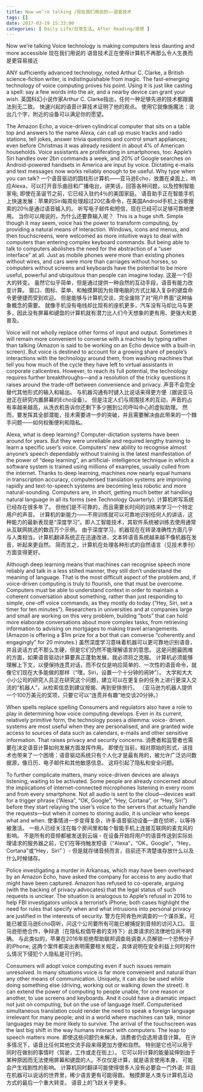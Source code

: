 ```yaml
---
title: Now we’re talking /现在我们用说的——语音技术
tags: []
date: 2017-03-19 15:33:00
categories: [ Daily Life/日常生活, After Reading/感想 ]
---
```


Now we’re talking 
Voice technology is making computers less daunting and more accessible 
现在我们用说的
语音技术正在使得计算机不再那么令人生畏而是更容易接近

ANY sufficiently advanced technology, noted Arthur C. Clarke, a British science-fiction writer, is indistinguishable from magic. The fast-emerging technology of voice computing proves his point. Using it is just like casting a spell: say a few words into the air, and a nearby device can grant your wish. 
英国科幻小说作家Arthur C. Clarke指出，任何一种足够先进的技术都跟魔法别无二致。 快速兴起的语音计算技术证明了他的观点。 使用它就像施魔法：说出几个字，附近的设备可以满足你的愿望。 

The Amazon Echo, a voice-driven cylindrical computer that sits on a table top and answers to the name Alexa, can call up music tracks and radio stations, tell jokes, answer trivia questions and control smart appliances; even before Christmas it was already resident in about 4% of American households. Voice assistants are proliferating in smartphones, too: Apple’s Siri handles over 2bn commands a week, and 20% of Google searches on Android-powered handsets in America are input by voice. Dictating e-mails and text messages now works reliably enough to be useful. Why type when you can talk?
一个语音驱动的圆柱形计算机——亚马逊Echo，放置在桌面上，响应Alexa，可以打开音乐曲目和广播电台，讲笑话，回答各种问题，以及控制智能家电; 即使在圣诞节之前，它已经入驻约4％的美国家庭。 语音助手正在智能手机上快速发展：苹果的Siri每周处理超过20亿条命令，在美国Android手机上谷歌搜索的20％是通过语音输入的。 听写电子邮件和短信，现在已经可以足够可靠地使用。 当你可以用说的，为什么还要靠输入呢？
 This is a huge shift. Simple though it may seem, voice has the power to transform computing, by providing a natural means of interaction. Windows, icons and menus, and then touchscreens, were welcomed as more intuitive ways to deal with computers than entering complex keyboard commands. But being able to talk to computers abolishes the need for the abstraction of a “user interface” at all. Just as mobile phones were more than existing phones without wires, and cars were more than carriages without horses, so computers without screens and keyboards have the potential to be more useful, powerful and ubiquitous than people can imagine today. 
这是一个巨大的转变。 虽然它似乎简单，但是通过提供一种自然的互动手段，语音有能力改变计算。 窗口、图标、菜单、和触摸屏因为处理电脑的方式比输入复杂的键盘命令更便捷而受到欢迎。 但是能够与计算机交谈，完全废除了对“用户界面”这种抽象概念的需要。 就像手机没有电线却比现有的座机更多，汽车没有马却比马车更多，因此没有屏幕和键盘的计算机就有潜力比人们今天想象的更有用、更强大和更普及。

Voice will not wholly replace other forms of input and output. Sometimes it will remain more convenient to converse with a machine by typing rather than talking (Amazon is said to be working on an Echo device with a built-in screen). But voice is destined to account for a growing share of people’s interactions with the technology around them, from washing machines that tell you how much of the cycle they have left to virtual assistants in corporate callcentres. However, to reach its full potential, the technology requires further breakthroughs—and a resolution of the tricky questions it raises around the trade-off between convenience and privacy. 
声音不会完全替代其他形式的输入和输出。 与机器沟通有时键入比说话来得更方便（据说亚马逊正在研究内置屏幕的Echo设备）。 但是注定人们与周围技术的互动，声音的占有率越来越高，从洗衣机告诉你还剩下多少圈到公司呼叫中心的虚拟助理。 然而，要发挥其全部潜能，技术需要进一步的突破，并且需要解决由此带来的一个棘手问题——如何权衡便利和隐私。

Alexa, what is deep learning? 
Computer-dictation systems have been around for years. But they were unreliable and required lengthy training to learn a specific user’s voice. Computers’ new ability to recognise almost anyone’s speech dependably without training is the latest manifestation of the power of “deep learning”, an artificial- intelligence technique in which a software system is trained using millions of examples, usually culled from the internet. Thanks to deep learning, machines now nearly equal humans in transcription accuracy, computerised translation systems are improving rapidly and text-to-speech systems are becoming less robotic and more natural-sounding. Computers are, in short, getting much better at handling natural language in all its forms (see Technology Quarterly). 
计算机听写系统已经存在很多年了。 但他们是不可靠的，而且需要长时间的训练来学习一个特定用户的声音。 计算机的新能力——不用训练就可以可靠地识别任何人的讲话，这种能力的最新表现是“深度学习”。即人工智能技术，其软件系统被训练去使用通常从互联网挑选的数百万个示例。 由于深度学习，机器现在在转录准确性方面几乎与人类相当，计算机翻译系统正在迅速改进，文本转语音系统越来越不像机器在发音，听起来更自然。 简而言之，计算机在处理各种形式的自然语言（见技术季刊）方面变得更好。

Although deep learning means that machines can recognise speech more reliably and talk in a less stilted manner, they still don’t understand the meaning of language. That is the most difficult aspect of the problem and, if voice-driven computing is truly to flourish, one that must be overcome. Computers must be able to understand context in order to maintain a coherent conversation about something, rather than just responding to simple, one-off voice commands, as they mostly do today (“Hey, Siri, set a timer for ten minutes”). Researchers in universities and at companies large and small are working on this very problem, building “bots” that can hold more elaborate conversations about more complex tasks, from retrieving information to advising on mortgages to making travel arrangements. (Amazon is offering a $1m prize for a bot that can converse “coherently and engagingly” for 20 minutes.) 
虽然深度学习意味着机器可以更可靠地识别语音，并且说话方式不那么生硬，但是它们仍然不能理解语言的意思。 这是问题最困难的方面，如果语音驱动计算要真正蓬勃发展，就必须将之克服。 计算机必须能够理解上下文，以便保持连贯对话，而不仅仅是响应简单的、一次性的语音命令，就像它们现在大多能做的那样（“嘿，Siri，设置一个十分钟的闹钟”）。 大学和大大小小公司的研究人员正在研究这个问题，建立可以在更复杂的任务上进行更深入交流的“机器人”，从检索信息到建议按揭、再到安排旅行。 （亚马逊为机器人提供一个100万美元的奖项，只要它可以“连贯并有趣”地交谈20分钟。）

When spells replace spelling 
Consumers and regulators also have a role to play in determining how voice computing develops. Even in its current, relatively primitive form, the technology poses a dilemma: voice- driven systems are most useful when they are personalised, and are granted wide access to sources of data such as calendars, e-mails and other sensitive information. That raises privacy and security concerns. 
消费者和监管者也需要在决定语音计算如何发展方面发挥作用。 即使在当前，相对原始的形式，该技术也带来了一个困境：语音驱动系统只有个人化才是最有用的，被允许广泛访问数据源，像日历、电子邮件和其他敏感信息。 这将引起了隐私和安全问题。

To further complicate matters, many voice-driven devices are always listening, waiting to be activated. Some people are already concerned about the implications of internet-connected microphones listening in every room and from every smartphone. Not all audio is sent to the cloud—devices wait for a trigger phrase (“Alexa”, “OK, Google”, “Hey, Cortana”, or “Hey, Siri”) before they start relaying the user’s voice to the servers that actually handle the requests—but when it comes to storing audio, it is unclear who keeps what and when. 
使事情进一步变得复杂，许多语音驱动设备一直在侦听，以等待被激活。 一些人已经关注在每个房间里和每个智能手机上连接互联网的麦克风的影响。 不是所有的音频都被发送到云端 - 在设备开始将用户的语音传送到实际处理请求的服务器之前，它们在等待触发短语（“Alexa”，“OK，Google”，“Hey，Cortana”或“Hey，Siri” ）- 但是就存储音频而言，目前还不清楚谁存放什么以及什么时候储存。

Police investigating a murder in Arkansas, which may have been overheard by an Amazon Echo, have asked the company for access to any audio that might have been captured. Amazon has refused to co-operate, arguing (with the backing of privacy advocates) that the legal status of such requests is unclear. The situation is analogous to Apple’s refusal in 2016 to help FBI investigators unlock a terrorist’s iPhone; both cases highlight the need for rules that specify when and what intrusions into personal privacy are justified in the interests of security. 
警方在阿肯色州调查的一个谋杀案，可能已被亚马逊Echo窃听，问这个公司要所有可能已被捕捉到音频的访问入口。 亚马逊拒绝合作，争辩道（在隐私权倡导者的支持下）此类请求的法律地位尚不明确。 与此类似的，苹果在2016年拒绝帮助联邦调查局调查人员解锁一个恐怖分子的iPhone; 这两个案件都突出表明需要相关规定，具体说明在安全利益上何时和什么情况下侵犯个人隐私是可行的。

Consumers will adopt voice computing even if such issues remain unresolved. In many situations voice is far more convenient and natural than any other means of communication. Uniquely, it can also be used while doing something else (driving, working out or walking down the street). It can extend the power of computing to people unable, for one reason or another, to use screens and keyboards. And it could have a dramatic impact not just on computing, but on the use of language itself. Computerised simultaneous translation could render the need to speak a foreign language irrelevant for many people; and in a world where machines can talk, minor languages may be more likely to survive. The arrival of the touchscreen was the last big shift in the way humans interact with computers. The leap to speech matters more. 
即使这些问题仍未解决，消费者仍会选用语音计算。 在许多情况下，语音比任何其他交流手段来得更加方便和自然。 特别是它也可以用于同时在做别的事情时（驾驶，工作或走在街上）。 它可以将计算的能量延伸到由于某种原因而无法使用屏幕和键盘的人。不仅仅是计算，就是语言使用本身， 可能会产生戏剧性的影响。 计算机同时翻译可能使得很多人没有必要会一门外语; 并且在机器可以说话的世界里，稀少语言更有可能得救。 触摸屏是人类与计算机互动方式的最后一个重大转变。 语音上的飞跃关乎更多。